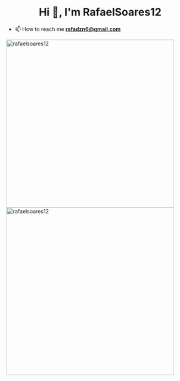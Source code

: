 <h1 align="center">Hi 👋, I'm RafaelSoares12</h1>



- 📫 How to reach me **rafadzn6@gmail.com**

<p><img align="left" src="https://github-readme-stats.vercel.app/api/top-langs?username=rafaelsoares12&show_icons=true&locale=en&layout=compact" alt="rafaelsoares12" width="450" height="450" /></p>

<p>&nbsp;<img align="center" src="https://github-readme-stats.vercel.app/api?username=rafaelsoares12&show_icons=true&locale=en" alt="rafaelsoares12" width="450" height="450" /></p>


